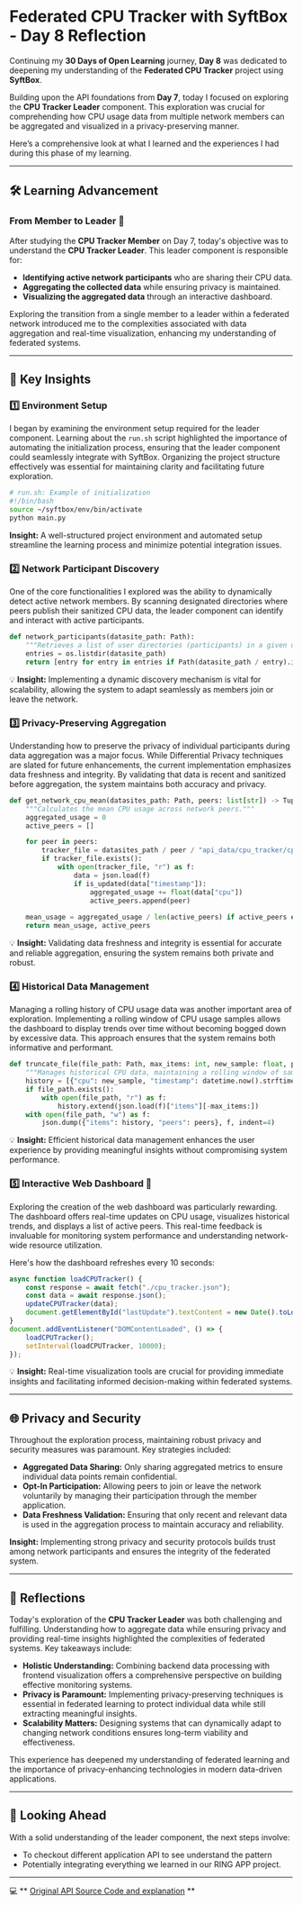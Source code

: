 
# Federated CPU Tracker with SyftBox - Day 8 Reflection

Continuing my **30 Days of Open Learning** journey, **Day 8** was dedicated to deepening my understanding of the **Federated CPU Tracker** project using **SyftBox**. 

Building upon the API foundations from **Day 7**, today I focused on exploring the **CPU Tracker Leader** component. This exploration was crucial for comprehending how CPU usage data from multiple network members can be aggregated and visualized in a privacy-preserving manner. 

Here’s a comprehensive look at what I learned and the experiences I had during this phase of my learning.

---

## 🛠️ Learning Advancement

### From Member to Leader 🔄
After studying the **CPU Tracker Member** on Day 7, today's objective was to understand the **CPU Tracker Leader**. This leader component is responsible for:
- **Identifying active network participants** who are sharing their CPU data.
- **Aggregating the collected data** while ensuring privacy is maintained.
- **Visualizing the aggregated data** through an interactive dashboard.

Exploring the transition from a single member to a leader within a federated network introduced me to the complexities associated with data aggregation and real-time visualization, enhancing my understanding of federated systems.

---

## 📖 Key Insights

### 1️⃣ **Environment Setup**
I began by examining the environment setup required for the leader component. Learning about the `run.sh` script highlighted the importance of automating the initialization process, ensuring that the leader component could seamlessly integrate with SyftBox. Organizing the project structure effectively was essential for maintaining clarity and facilitating future exploration.

```bash
# run.sh: Example of initialization
#!/bin/bash
source ~/syftbox/env/bin/activate
python main.py
```

**Insight:** A well-structured project environment and automated setup streamline the learning process and minimize potential integration issues.

### 2️⃣ **Network Participant Discovery**
One of the core functionalities I explored was the ability to dynamically detect active network members. By scanning designated directories where peers publish their sanitized CPU data, the leader component can identify and interact with active participants.

```python
def network_participants(datasite_path: Path):
    """Retrieves a list of user directories (participants) in a given datasite path."""
    entries = os.listdir(datasite_path)
    return [entry for entry in entries if Path(datasite_path / entry).is_dir()]
```

💡 **Insight:** Implementing a dynamic discovery mechanism is vital for scalability, allowing the system to adapt seamlessly as members join or leave the network.

### 3️⃣ **Privacy-Preserving Aggregation**
Understanding how to preserve the privacy of individual participants during data aggregation was a major focus. While Differential Privacy techniques are slated for future enhancements, the current implementation emphasizes data freshness and integrity. By validating that data is recent and sanitized before aggregation, the system maintains both accuracy and privacy.

```python
def get_network_cpu_mean(datasites_path: Path, peers: list[str]) -> Tuple[float, list[str]]:
    """Calculates the mean CPU usage across network peers."""
    aggregated_usage = 0
    active_peers = []

    for peer in peers:
        tracker_file = datasites_path / peer / "api_data/cpu_tracker/cpu_tracker.json"
        if tracker_file.exists():
            with open(tracker_file, "r") as f:
                data = json.load(f)
                if is_updated(data["timestamp"]):
                    aggregated_usage += float(data["cpu"])
                    active_peers.append(peer)
                    
    mean_usage = aggregated_usage / len(active_peers) if active_peers else -1
    return mean_usage, active_peers
```

💡 **Insight:** Validating data freshness and integrity is essential for accurate and reliable aggregation, ensuring the system remains both private and robust.

### 4️⃣ **Historical Data Management**
Managing a rolling history of CPU usage data was another important area of exploration. Implementing a rolling window of CPU usage samples allows the dashboard to display trends over time without becoming bogged down by excessive data. This approach ensures that the system remains both informative and performant.

```python
def truncate_file(file_path: Path, max_items: int, new_sample: float, peers: list[str]):
    """Manages historical CPU data, maintaining a rolling window of samples."""
    history = [{"cpu": new_sample, "timestamp": datetime.now().strftime("%Y-%m-%d %H:%M:%S")}]
    if file_path.exists():
        with open(file_path, "r") as f:
            history.extend(json.load(f)["items"][-max_items:])
    with open(file_path, "w") as f:
        json.dump({"items": history, "peers": peers}, f, indent=4)
```

💡 **Insight:** Efficient historical data management enhances the user experience by providing meaningful insights without compromising system performance.

### 5️⃣ **Interactive Web Dashboard** 🎨
Exploring the creation of the web dashboard was particularly rewarding. The dashboard offers real-time updates on CPU usage, visualizes historical trends, and displays a list of active peers. This real-time feedback is invaluable for monitoring system performance and understanding network-wide resource utilization.

Here's how the dashboard refreshes every 10 seconds:

```javascript
async function loadCPUTracker() {
    const response = await fetch("./cpu_tracker.json");
    const data = await response.json();
    updateCPUTracker(data);
    document.getElementById("lastUpdate").textContent = new Date().toLocaleString();
}
document.addEventListener("DOMContentLoaded", () => {
    loadCPUTracker();
    setInterval(loadCPUTracker, 10000);
});
```

💡 **Insight:** Real-time visualization tools are crucial for providing immediate insights and facilitating informed decision-making within federated systems.

---

## 🌐 Privacy and Security

Throughout the exploration process, maintaining robust privacy and security measures was paramount. Key strategies included:
- **Aggregated Data Sharing:** Only sharing aggregated metrics to ensure individual data points remain confidential.
- **Opt-In Participation:** Allowing peers to join or leave the network voluntarily by managing their participation through the member application.
- **Data Freshness Validation:** Ensuring that only recent and relevant data is used in the aggregation process to maintain accuracy and reliability.

**Insight:** Implementing strong privacy and security protocols builds trust among network participants and ensures the integrity of the federated system.

---


## 🤔 Reflections

Today's exploration of the **CPU Tracker Leader** was both challenging and fulfilling. Understanding how to aggregate data while ensuring privacy and providing real-time insights highlighted the complexities of federated systems. Key takeaways include:
- **Holistic Understanding:** Combining backend data processing with frontend visualization offers a comprehensive perspective on building effective monitoring systems.
- **Privacy is Paramount:** Implementing privacy-preserving techniques is essential in federated learning to protect individual data while still extracting meaningful insights.
- **Scalability Matters:** Designing systems that can dynamically adapt to changing network conditions ensures long-term viability and effectiveness.

This experience has deepened my understanding of federated learning and the importance of privacy-enhancing technologies in modern data-driven applications.

---

## 🔮 Looking Ahead

With a solid understanding of the leader component, the next steps involve:
- To checkout different application API to see understand the pattern 
- Potentially integrating everything we learned in our RING APP project.

---

💻 ** [Original API Source Code and explanation](https://syftbox-documentation.openmined.org/cpu-tracker-2) **


